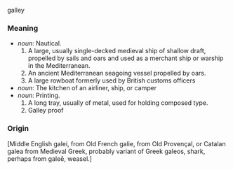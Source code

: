 galley
### Meaning
+ _noun_: Nautical.
   1. A large, usually single-decked medieval ship of shallow draft, propelled by sails and oars and used as a merchant ship or warship in the Mediterranean.
   2. An ancient Mediterranean seagoing vessel propelled by oars.
   3. A large rowboat formerly used by British customs officers
+ _noun_: The kitchen of an airliner, ship, or camper
+ _noun_: Printing.
   1. A long tray, usually of metal, used for holding composed type.
   2. Galley proof

### Origin

[Middle English galei, from Old French galie, from Old Provençal, or Catalan galea from Medieval Greek, probably variant of Greek galeos, shark, perhaps from galeē, weasel.]
